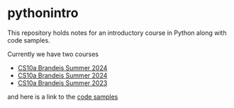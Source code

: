 # pythonintro

This repository holds notes for an introductory course in Python along with code samples.

Currently we have two courses
* [CS10a Brandeis Summer 2024](courses/cs10aBrandeisSum25.md)
* [CS10a Brandeis Summer 2024](courses/cs10aBrandeisSum24.md)
* [CS10a Brandeis Summer 2023](courses/cs10aBrandeisSum23.md)


and here is a link to the [code samples](code/)

